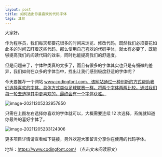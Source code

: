 ```yaml
---
layout: post
title: 如何选出你最喜欢的代码字体
tags: 其他
---
```


大家好。

作为程序员，我们每天都要花很多的时间来浏览、修改代码，既然我们必须要花如此多的时间去盯着这些代码，那么使用自己喜欢的代码字体，就太有必要了，既能够提高我们的阅读代码的效率，同时也能提高我们的舒适度。

但是问题来了，字体种类真的太多了，而且有很多的字体其实也只是有细微的差异，我们如何在众多的字体当中，找出让我们感到极度舒适的字体呢？

今天要推荐一个网站 www.codingfont.com，该网站通过一种创新的方式帮助我们选择喜欢的字体，具体方式类似足球联赛一样，将两个字体两两比较，通过我们每一轮去选择其中更喜欢的，最终会有一个字体获胜。

![image-20211205232957850](https://7465-test-3c9b5e-1-1301419220.tcb.qcloud.la/images/compress_image-20211205232957850.png)

只需在上图左右选择你喜欢的字体就可以，大概需要连续 12 次选择，系统就知道你最终的喜好字体了。

![image-20211205233124306](https://7465-test-3c9b5e-1-1301419220.tcb.qcloud.la/images/compress_image-20211205233124306.png)

更多项目详情请查看如下链接，另外欢迎大家留言分享你在使用的代码字体。

地址：https://www.codingfont.com/  （点击文末阅读原文）
